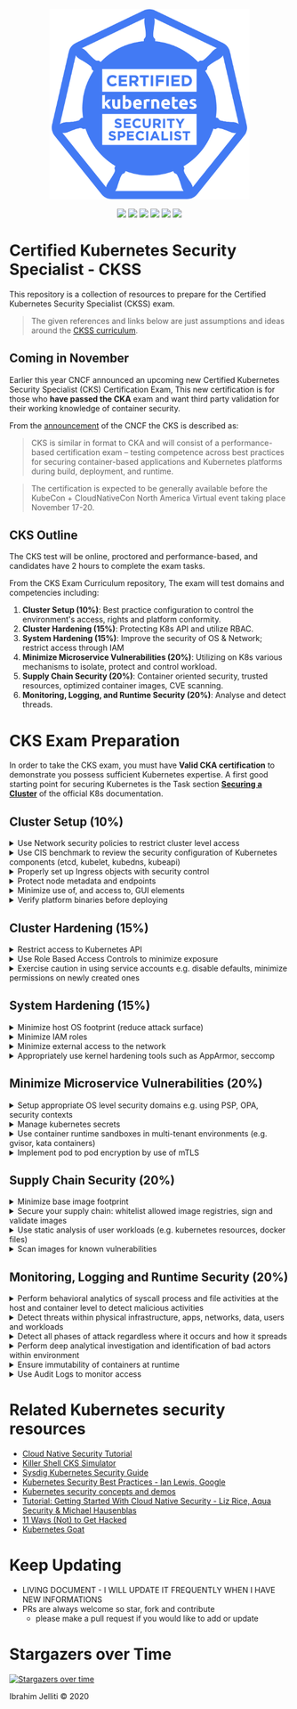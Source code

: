 <p align="center">
  <img width="360" src="kubernetes-security-specialist-logo.png">
</p>
<p align="center">
  <img src="https://img.shields.io/badge/contributions-welcome-brightgreen.svg?style=flat">
  <img src="https://img.shields.io/badge/status-preview-brightgreen?style=flat">
  <img src="https://img.shields.io/github/issues-raw/ijelliti/CKSS-Certified-Kubernetes-Security-Specialist?style=flat">
  
  <img src="https://img.shields.io/github/license/ijelliti/CKSS-Certified-Kubernetes-Security-Specialist?style=flat">
  <img src="https://img.shields.io/github/stars/ijelliti/CKSS-Certified-Kubernetes-Security-Specialist?style=social">
  <img src="https://img.shields.io/github/forks/ijelliti/CKSS-Certified-Kubernetes-Security-Specialist?style=social">
</p>


# Certified Kubernetes Security Specialist - CKSS
This repository is a collection of resources to prepare for the Certified Kubernetes Security Specialist (CKSS) exam.
> The given references and links below are just assumptions and ideas around the [CKSS curriculum](https://github.com/cncf/curriculum/blob/master/CKS_Curriculum_%20v1.19%20Coming%20Soon%20November%202020.pdf).
## Coming in November
Earlier this year CNCF announced an upcoming new Certified Kubernetes Security Specialist (CKS) Certification Exam, This new certification is for those who **have passed the CKA** exam and want third party validation for their working knowledge of container security.

From the [announcement](https://www.cncf.io/blog/2020/07/15/certified-kubernetes-security-specialist-cks-coming-in-november/) of the CNCF the CKS is described as:
> CKS is similar in format to CKA and will consist of a performance-based certification exam – testing competence across best practices for securing container-based applications and Kubernetes platforms during build, deployment, and runtime.

> The certification is expected to be generally available before the KubeCon + CloudNativeCon North America Virtual event taking place November 17-20.

## CKS Outline
The CKS test will be online, proctored and performance-based, and candidates have 2 hours to complete the exam tasks.

From the CKS Exam Curriculum repository, The exam will test domains and competencies including:
1. **Cluster Setup (10%)**: Best practice configuration to control the environment's access, rights and platform conformity.
2. **Cluster Hardening (15%)**: Protecting K8s API and utilize RBAC.
3. **System Hardening (15%)**: Improve the security of OS & Network; restrict access through IAM
4. **Minimize Microservice Vulnerabilities (20%)**: Utilizing on K8s various mechanisms to isolate, protect and control workload.
5. **Supply Chain Security (20%)**: Container oriented security, trusted resources, optimized container images, CVE scanning.
6. **Monitoring, Logging, and Runtime Security (20%)**: Analyse and detect threads.

# CKS Exam Preparation
In order to take the CKS exam, you must have **Valid CKA certification** to demonstrate you possess sufficient Kubernetes expertise.
A first good starting point for securing Kubernetes is the Task section [**Securing a Cluster**](https://kubernetes.io/docs/tasks/administer-cluster/securing-a-cluster/) of the official K8s documentation.

## Cluster Setup (10%)
<details><summary>Use Network security policies to restrict cluster level access</summary>
  
#### Allowed Ressources
* [Network Policies](https://kubernetes.io/docs/concepts/services-networking/network-policies)
* [Securing a Cluster](https://kubernetes.io/docs/tasks/administer-cluster/securing-a-cluster/)
* [Declare Network Policy](https://kubernetes.io/docs/tasks/administer-cluster/declare-network-policy/)
* [Enforcing Network Policies in Kubernetes](https://kubernetes.io/blog/2017/10/enforcing-network-policies-in-kubernetes/)
#### 3rd Party Ressources
* [Get started with Kubernetes network policy](https://docs.projectcalico.org/security/kubernetes-network-policy)
* [kubernetes-network-policy-recipes](https://github.com/ahmetb/kubernetes-network-policy-recipes)
* [Kubernetes Network Policies Best Practices](https://blog.alcide.io/kubernetes-network-policies-best-practices)
* [Exploring Network Policies in Kubernetes](https://banzaicloud.com/blog/network-policy/)
</details>

<details><summary>Use CIS benchmark to review the security configuration of Kubernetes components (etcd, kubelet, kubedns, kubeapi)</summary>
  
#### 3rd Party Ressources
* [CIS benchmark for Kubernetes](https://www.cisecurity.org/benchmark/kubernetes/)
  * The benchmark is not yet available for `Kubernetes 1.19`, but it gives great understanding.
* [What is Center for Internet Security (CIS) Benchmarks](https://docs.microsoft.com/en-us/microsoft-365/compliance/offering-cis-benchmark)
* [Kube-bench](https://github.com/aquasecurity/kube-bench#running-kube-bench): A tool for running Kubernetes CIS Benchmark tests
* [GKE: CIS Benchmarks for etcd & kubelet](https://cloud.google.com/kubernetes-engine/docs/concepts/cis-benchmarks#default-values) 
</summary>
</details>

<details><summary>Properly set up Ingress objects with security control</summary>

#### Allowed Ressources
* [Ingress](https://kubernetes.io/docs/concepts/services-networking/ingress/)
* [Ingress Controllers](https://kubernetes.io/docs/concepts/services-networking/ingress-controllers/)
* [Set up Ingress on Minikube with the NGINX Ingress Controller](https://kubernetes.io/docs/tasks/access-application-cluster/ingress-minikube/)
* [secure an Ingress by specifying a Secret that contains a TLS private key and certificate](https://kubernetes.io/docs/concepts/services-networking/ingress/#tls) 
* [How to deploy NGINX Ingress Controller](https://github.com/kubernetes/ingress-nginx/blob/master/docs/deploy/index.md)
* [TLS/HTTPS](https://github.com/kubernetes/ingress-nginx/blob/master/docs/user-guide/tls.md)
</details>

<details><summary>Protect node metadata and endpoints</summary>

#### Allowed Ressources
* [Restricting cloud metadata API access](https://kubernetes.io/docs/tasks/administer-cluster/securing-a-cluster/#restricting-cloud-metadata-api-access)
* [Kubelet authentication/authorization](https://kubernetes.io/docs/reference/command-line-tools-reference/kubelet-authentication-authorization/)
#### 3rd Party Ressources
* [Kubelet API](https://www.deepnetwork.com/blog/kubernetes/2020/01/13/kubelet-api.html)
* [Setting up secure endpoints in Kubernetes](https://blog.cloud66.com/setting-up-secure-endpoints-in-kubernetes/)
* [GKE Protecting cluster metadata](https://cloud.google.com/kubernetes-engine/docs/how-to/protecting-cluster-metadata)
* [Retrieving EC2 instance metadata](https://docs.aws.amazon.com/AWSEC2/latest/UserGuide/instancedata-data-retrieval.html)
* [EC2 Instance user data](https://docs.aws.amazon.com/AWSEC2/latest/UserGuide/ec2-instance-metadata.html)
</details>

<details><summary>Minimize use of, and access to, GUI elements</summary>

#### Allowed Ressources
* [Web-based Kubernetes User Interface](https://kubernetes.io/docs/tasks/access-application-cluster/web-ui-dashboard/)
* [Dashboard Access control](https://github.com/kubernetes/dashboard/blob/master/docs/user/access-control/README.md)
* [Dashboard Auth](https://github.com/kubernetes/dashboard/blob/master/docs/user/access-control/creating-sample-user.md)
#### 3rd Party Ressources
* [On Securing the Kubernetes Dashboard](https://blog.heptio.com/on-securing-the-kubernetes-dashboard-16b09b1b7aca)
</details>

<details><summary>Verify platform binaries before deploying</summary>
  
#### Allowed Ressources
* [Kubernetes platform binaries](https://github.com/kubernetes/kubernetes/releases)
</details>

## Cluster Hardening (15%)
<details><summary>Restrict access to Kubernetes API</summary>

#### Allowed Ressources
* [Controlling Access to the Kubernetes API](https://kubernetes.io/docs/reference/access-authn-authz/controlling-access/)
* [Certificate Signing Requests: Create Normal User](https://kubernetes.io/docs/reference/access-authn-authz/certificate-signing-requests/#normal-user)
* [Generate cluster certificates (easyrsa, openssl or cfssl)](https://kubernetes.io/docs/concepts/cluster-administration/certificates/)
#### 3rd Party Ressources
* [GKE: Hardening your cluster's security](https://cloud.google.com/anthos/gke/docs/on-prem/how-to/hardening-your-cluster)
* [Kubernetes RBAC and TLS certificates – Kubernetes security guide](https://sysdig.com/blog/kubernetes-security-rbac-tls/)
* [Securing Your Kubernetes API Server](https://tufin.medium.com/protecting-your-kubernetes-api-server-5eefeea4cf8a)
</details>

<details><summary>Use Role Based Access Controls to minimize exposure</summary>

#### Allowed Ressources
* [Using RBAC Authorization](https://kubernetes.io/docs/reference/access-authn-authz/rbac/)
* [Authorization modes for Kubernetes API server](https://kubernetes.io/docs/reference/access-authn-authz/authorization/#authorization-modules)
#### 3rd Party Ressources
* [Site for Kubernetes RBAC](https://rbac.dev/)
* [Understand Role-Based Access Control in Kubernetes](https://www.youtube.com/watch?v=G3R24JSlGjY)
* [RBAC Study Guide](https://github.com/David-VTUK/CKA-StudyGuide/blob/master/RevisionTopics/Part-5-Security.md)
</details>

<details><summary>Exercise caution in using service accounts e.g. disable defaults, minimize permissions on newly created ones</summary>
  
#### Allowed Ressources
* [Managing Service Accounts](https://kubernetes.io/docs/reference/access-authn-authz/service-accounts-admin/)
* [Default roles and role bindings](https://kubernetes.io/docs/reference/access-authn-authz/rbac/#default-roles-and-role-bindings)
* [Authorization Modes](https://kubernetes.io/docs/reference/access-authn-authz/authorization/#authorization-modules)
* [Configure Service Accounts for Pods](https://kubernetes.io/docs/tasks/configure-pod-container/configure-service-account/)
* [Kubernetes should not mount default service account credentials by default](https://github.com/kubernetes/kubernetes/issues/57601)
#### 3rd Party Ressources
* [Kubernetes: Creating Service Accounts and Kubeconfigs](https://docs.armory.io/docs/armory-admin/manual-service-account/)
* [Kubernetes Access Control: Exploring Service Accounts](https://thenewstack.io/kubernetes-access-control-exploring-service-accounts/)
* [Disable default service account by deployments in Kubernetes](https://stackoverflow.com/questions/52583497/how-to-disable-the-use-of-a-default-service-account-by-a-statefulset-deployments)
* [Securing Kubernetes Clusters by Eliminating Risky Permissions](https://www.cyberark.com/resources/threat-research-blog/securing-kubernetes-clusters-by-eliminating-risky-permissions)
* [Understand Role Based Access Control in Kubernetes](https://www.youtube.com/watch?v=G3R24JSlGjY)
</details>

## System Hardening (15%)
<details><summary>Minimize host OS footprint (reduce attack surface)</summary>

#### Allowed Ressources
* [Preventing containers from loading unwanted kernel modules](https://kubernetes.io/docs/tasks/administer-cluster/securing-a-cluster/#preventing-containers-from-loading-unwanted-kernel-modules)
#### 3rd Party Ressources
* [Reduce Kubernetes Attack Surfaces](https://blog.sonatype.com/kubesecops-kubernetes-security-practices-you-should-follow#:~:text=Reduce%20Kubernetes%20Attack%20Surfaces)
* [distribution independent linux](https://www.cisecurity.org/benchmark/distribution_independent_linux/)
* [CIS Benchmark Ubuntu Linux](https://www.cisecurity.org/benchmark/ubuntu_linux/)
* [CIS Benchmark RedHat](https://www.cisecurity.org/benchmark/red_hat_linux/)
* [CIS Benchmark Debian](https://www.cisecurity.org/benchmark/debian_linux/)
* [CIS Benchmark Centos](https://www.cisecurity.org/benchmark/centos_linux/)
* [CIS Benchmark SUSE](https://www.cisecurity.org/benchmark/suse_linux/)
* [CIS Benchmark Oracle](https://www.cisecurity.org/benchmark/oracle_linux/)
</details>

<details><summary>Minimize IAM roles</summary>

#### 3rd Party Ressources
* [What is the Principle of Least Privilege (POLP)?](https://digitalguardian.com/blog/what-principle-least-privilege-polp-best-practice-information-security-and-compliance)
* [IAM Grant least privilege](https://docs.aws.amazon.com/IAM/latest/UserGuide/best-practices.html#grant-least-privilege)
</details>

<details><summary>Minimize external access to the network</summary>

#### Allowed Ressources
* [K8s quotas (services.loadbalancers)](https://kubernetes.io/docs/concepts/policy/resource-quotas/)
* [Restrict Access For LoadBalancer Service](https://v1-17.docs.kubernetes.io/docs/tasks/access-application-cluster/configure-cloud-provider-firewall/#restrict-access-for-loadbalancer-service)
* [Admission control plugin: ResourceQuota](https://github.com/kubernetes/community/blob/master/contributors/design-proposals/resource-management/admission_control_resource_quota.md)
#### 3rd Party Ressources
* [Secure hosts with OS-level firewall (ufw)](https://help.replicated.com/community/t/managing-firewalls-with-ufw-on-kubernetes/230)
* [Configure firewall with ufw](https://www.linode.com/docs/security/firewalls/configure-firewall-with-ufw/)
* [Use security groups to secure network (Azure)](https://docs.microsoft.com/en-us/azure/aks/concepts-security#azure-network-security-groups)
* [Amazon EKS security group considerations](https://docs.aws.amazon.com/eks/latest/userguide/sec-group-reqs.html)
* [Amazon EC2 security groups for Linux instances](https://docs.aws.amazon.com/AWSEC2/latest/UserGuide/ec2-security-groups.html)
</details>

<details><summary>Appropriately use kernel hardening tools such as AppArmor, seccomp</summary>

#### Allowed Ressources
* [Restrict a Container's Access to Resources with AppArmor](https://kubernetes.io/docs/tutorials/clusters/apparmor/)
* [Restrict a Container's Syscalls with Seccomp](https://kubernetes.io/docs/tutorials/clusters/seccomp/)
#### 3rd Party Ressources
* [Kubernetes Hardening Best Practices](https://www.sumologic.com/kubernetes/security/#security-best-practices)
* [Container Security: Fundamental Technology Concepts that Protect Containerized Application by Liz Rice](https://cdn2.hubspot.net/hubfs/1665891/Assets/Container%20Security%20by%20Liz%20Rice%20-%20OReilly%20Apr%202020.pdf)
</details>

## Minimize Microservice Vulnerabilities (20%)
<details><summary>Setup appropriate OS level security domains e.g. using PSP, OPA, security contexts</summary>

#### Allowed Ressources
* [Pod Security Policies](https://kubernetes.io/docs/concepts/policy/pod-security-policy/)
* [Configure a Security Context for a Pod or Container](https://kubernetes.io/docs/tasks/configure-pod-container/security-context/)
* [OPA Gatekeeper: Policy and Governance for Kubernetes](https://kubernetes.io/blog/2019/08/06/opa-gatekeeper-policy-and-governance-for-kubernetes/)
#### 3rd Party Ressources
* [Open Policy Agent Introduction](https://www.youtube.com/watch?v=Yup1FUc2Qn0)
* [Kubernetes security context, security policy, and network policy – Kubernetes security guide (part 2)](https://sysdig.com/blog/kubernetes-security-psp-network-policy/)
* [Enforce policies on Kubernetes objects with OPA](https://www.openpolicyagent.org/docs/v0.12.2/kubernetes-admission-control/)
* [Pod Security Policy](https://blog.alcide.io/pod-security-policy)
</details>

<details><summary>Manage kubernetes secrets</summary>

#### Allowed Ressources
* [Kubernetes Secrets](https://kubernetes.io/docs/concepts/configuration/secret/)
* [Encrypting Secret Data at Rest](https://kubernetes.io/docs/tasks/administer-cluster/encrypt-data/)
* [Using a KMS provider for data encryption](https://kubernetes.io/docs/tasks/administer-cluster/kms-provider/)
#### 3rd Party Ressources
* [katacoda lab around Secrets](https://www.katacoda.com/courses/kubernetes/managing-secrets)
* [Managing Secrets in Kubernetes](https://www.weave.works/blog/managing-secrets-in-kubernetes)
* [Secrets Store CSI driver](https://github.com/kubernetes-sigs/secrets-store-csi-driver)
</details>

<details><summary>Use container runtime sandboxes in multi-tenant environments (e.g. gvisor, kata containers)</summary>

#### Allowed Ressources
* [container runtime](https://kubernetes.io/docs/concepts/containers/runtime-class/)
* [container runtime sandboxes examples](https://github.com/kubernetes/enhancements/blob/master/keps/sig-node/585-runtime-class/README.md#examples)
* [Enforce tenant isolation (Limit Ranges, Quotas, PSPs) with Policies](https://kubernetes.io/docs/concepts/policy/)
* [Affinity and anti-affinity](https://kubernetes.io/docs/concepts/scheduling-eviction/assign-pod-node/#affinity-and-anti-affinity)
#### 3rd Party Ressources
* [What is gVisor?](https://gvisor.dev/docs/)
* [Cluster multi-tenancy](https://cloud.google.com/kubernetes-engine/docs/concepts/multitenancy-overview)
* [Use gVisor to run Kubernetes pods](https://gvisor.dev/docs/user_guide/quick_start/kubernetes/)
* [Implementing secure Containers using Google’s gVisor](https://thenewstack.io/how-to-implement-secure-containers-using-googles-gvisor/)
* [Kata containers and Kubernetes: How they fit together?](https://platform9.com/blog/kata-containers-docker-and-kubernetes-how-they-all-fit-together/)
* [How to use Kata Containers with Kubernetes?](https://github.com/kata-containers/documentation/blob/master/how-to/how-to-use-k8s-with-cri-containerd-and-kata.md)
</details>

<details><summary>Implement pod to pod encryption by use of mTLS</summary>
  
#### Allowed Ressources
* [Manage TLS Certificates in a Cluster](https://kubernetes.io/docs/tasks/tls/managing-tls-in-a-cluster/)
#### 3rd Party Ressources
* [Secure communication between services in Istio with mutual TLS](https://developer.ibm.com/technologies/containers/tutorials/istio-security-mtls/)
* [Mutual TLS Authentication (mTLS) De-Mystified](https://codeburst.io/mutual-tls-authentication-mtls-de-mystified-11fa2a52e9cf)
* [Traffic encryption using mTLS](https://www.istioworkshop.io/11-security/01-mtls/)
* [Using Istio to improve end-to-end security](https://istio.io/latest/blog/2017/0.1-auth/)
* [Linerd: automatic mtls](https://linkerd.io/2/features/automatic-mtls/)
</details>

## Supply Chain Security (20%)

<details><summary>Minimize base image footprint</summary>

#### 3rd Party Ressources
* [Why build small container images in Kubernetes](https://cloud.google.com/blog/products/gcp/kubernetes-best-practices-how-and-why-to-build-small-container-images)
* [Use the smallest base image possible](https://cloud.google.com/solutions/best-practices-for-building-containers#build-the-smallest-image-possible)
* [7 best practices for building containers](https://cloud.google.com/blog/products/gcp/7-best-practices-for-building-containers)
* [distroless containers](https://github.com/GoogleContainerTools/distroless)
* [Docker multi-stage builds](https://docs.docker.com/develop/develop-images/multistage-build/)
* [Tips to Reduce Docker Image Sizes](https://hackernoon.com/tips-to-reduce-docker-image-sizes-876095da3b34)
* [3 simple tricks for smaller Docker images](https://learnk8s.io/blog/smaller-docker-images)
</details>

<details><summary>Secure your supply chain: whitelist allowed image registries, sign and validate images</summary>

#### Allowed Ressources
* [Using Admission Controllers](https://kubernetes.io/docs/reference/access-authn-authz/admission-controllers/)
* [Dynamic Admission Control](https://kubernetes.io/docs/reference/access-authn-authz/extensible-admission-controllers/)
* [A Guide to Kubernetes Admission Controllers](https://kubernetes.io/blog/2019/03/21/a-guide-to-kubernetes-admission-controllers/)
* [Ensure images only from approved sources are run](https://github.com/kubernetes/kubernetes/issues/22888)
#### 3rd Party Ressources
* [Content trust in Docker](https://docs.docker.com/engine/security/trust/content_trust/)
* [How to reject docker registries in Kubernetes?](https://stackoverflow.com/questions/54463125/how-to-reject-docker-registries-in-kubernetes)
* [Restrict pulling images from Registry](https://www.openpolicyagent.org/docs/latest/kubernetes-primer/)
* [Container image signatures in Kubernetes](https://medium.com/sse-blog/container-image-signatures-in-kubernetes-19264ac5d8ce)
</details>

<details><summary>Use static analysis of user workloads (e.g. kubernetes resources, docker files)</summary>

#### Allowed Ressources
* [11 Ways (Not) to Get Hacked: statically-analyse-yaml](https://kubernetes.io/blog/2018/07/18/11-ways-not-to-get-hacked/#7-statically-analyse-yaml)

#### 3rd Party Ressources
* [Static analysis with Clair](https://github.com/quay/clair)
* [Static analysis with Kube-score](https://kube-score.com/)
* [kubehunter](https://github.com/aquasecurity/kube-hunter)
* [kubesec](https://kubesec.io/)
* [Kubernetes static code analysis with Checkov](https://bridgecrew.io/blog/kubernetes-static-code-analysis-with-checkov/)
</details>

<details><summary>Scan images for known vulnerabilities</summary>
  
#### 3rd Party Ressources
* [CLAIR](https://github.com/quay/clair)
* [OpenSCAP](https://github.com/OpenSCAP/openscap)
* [Vuls](https://github.com/future-architect/vuls)
* [Scan your Docker images for vulnerabilities](https://medium.com/better-programming/scan-your-docker-images-for-vulnerabilities-81d37ae32cb3)
* [Scan your Docker containers for vulnerabilities with Clair](https://github.com/leahnp/clair-klar-kubernetes-demo)
</details>

## Monitoring, Logging and Runtime Security (20%)

<details><summary>Perform behavioral analytics of syscall process and file activities at the host and container level to detect malicious activities</summary>

#### Allowed Ressources
* [Restrict a Container's Syscalls with Seccomp](https://kubernetes.io/docs/tutorials/clusters/seccomp/)
* [Auditing with Falco (Obsoledted)](https://v1-16.docs.kubernetes.io/docs/tasks/debug-application-cluster/falco/)
#### 3rd Party Ressources
* [How to detect a Kubernetes vulnerability using Falco](https://sysdig.com/blog/how-to-detect-kubernetes-vulnerability-cve-2019-11246-using-falco/)
* [Kubernetes Security monitoring at scale](https://medium.com/@SkyscannerEng/kubernetes-security-monitoring-at-scale-with-sysdig-falco-a60cfdb0f67a)
</details>

<details><summary>Detect threats within physical infrastructure, apps, networks, data, users and workloads</summary>

#### 3rd Party Ressources
* [Common Kubernetes config security threats](https://www.cncf.io/blog/2020/08/07/common-kubernetes-config-security-threats/)
* [A guidance on Kubernetes threat modeling](https://www.trendmicro.com/vinfo/us/security/news/virtualization-and-cloud/guidance-on-kubernetes-threat-modeling)
* [Threat matrix for Kubernetes](https://www.microsoft.com/security/blog/2020/04/02/attack-matrix-kubernetes/)
</details>

<details><summary>Detect all phases of attack regardless where it occurs and how it spreads</summary>

#### 3rd Party Ressources
* [Investigating Kubernetes attack scenarios in Threat Stack](https://www.threatstack.com/blog/kubernetes-attack-scenarios-part-1)
* [Anatomy of a Kubernetes attack – How untrusted Docker images fails us](https://www.optiv.com/explore-optiv-insights/source-zero/anatomy-kubernetes-attack-how-untrusted-docker-images-fail-us)
* [Investigating Kubernetes Attack Scenarios in Threat Stack (part 1)](https://www.threatstack.com/blog/kubernetes-attack-scenarios-part-1)
* [The seven phases of a cyber attack](https://www.dnvgl.com/article/the-seven-phases-of-a-cyber-attack-118270)
* [Threat matrix for Kubernetes](https://www.microsoft.com/security/blog/2020/04/02/attack-matrix-kubernetes/)
* [MITRE ATT&CK framework for container runtime security with Falco](https://sysdig.com/blog/mitre-attck-framework-for-container-runtime-security-with-sysdig-falco/)
* [Mitigating Kubernetes attacks](https://www.youtube.com/watch?v=HWv8ZKLCawM)
</details>

<details><summary>Perform deep analytical investigation and identification of bad actors within environment</summary>

#### 3rd Party Ressources
* [Kubernetes security 101: Risks and Best practices](https://www.stackrox.com/post/2020/05/kubernetes-security-101/)
</details>

<details><summary>Ensure immutability of containers at runtime</summary>

#### Allowed Ressources
* ["ReadOnlyRootFilesystem" (securityContext, PSP)](https://kubernetes.io/docs/concepts/policy/pod-security-policy/#volumes-and-file-systems)
* ["readOnly" volume mount](https://kubernetes.io/docs/concepts/policy/pod-security-policy/#volumes-and-file-systems)
* [Principles of Container-based Application Design](https://kubernetes.io/blog/2018/03/principles-of-container-app-design/)
#### 3rd Party Ressources
* [Leverage Kubernetes to ensure that containers are immutable](https://access.redhat.com/documentation/en-us/red_hat_enterprise_linux_atomic_host/7/html/container_security_guide/keeping_containers_fresh_and_updateable#leveraging_kubernetes_and_openshift_to_ensure_that_containers_are_immutable)
* [Why I think we should all use immutable Docker images](https://medium.com/sroze/why-i-think-we-should-all-use-immutable-docker-images-9f4fdcb5212f)
* [With immutable infrastructure, your systems can rise from the dead](https://techbeacon.com/enterprise-it/immutable-infrastructure-your-systems-can-rise-dead)
</details>

<details><summary>Use Audit Logs to monitor access</summary>

#### Allowed Ressources
* [Kubernetes Audit](https://kubernetes.io/docs/tasks/debug-application-cluster/audit/)
#### 3rd Party Ressources
* [How to monitor Kubernetes audit logs?](https://www.datadoghq.com/blog/monitor-kubernetes-audit-logs/)
* [Kubernetes Audit logging](https://docs.sysdig.com/en/kubernetes-audit-logging.html)
* [Kubernetes Audit: Making Log Auditing a Viable Practice Again](https://blog.alcide.io/kubernetes-audit-making-log-auditing-a-viable-practice-again)
</details>

# Related Kubernetes security resources
* [Cloud Native Security Tutorial](https://tutorial.kubernetes-security.info/)
* [Killer Shell CKS Simulator](https://killer.sh/cks)
* [Sysdig Kubernetes Security Guide](https://sysdig.com/resources/ebooks/kubernetes-security-guide/)
* [Kubernetes Security Best Practices - Ian Lewis, Google](https://youtu.be/wqsUfvRyYpw)
* [Kubernetes security concepts and demos](https://youtu.be/VjlvS-qiz_U)
* [Tutorial: Getting Started With Cloud Native Security - Liz Rice, Aqua Security & Michael Hausenblas](https://youtu.be/MisS3wSds40)
* [11 Ways (Not) to Get Hacked](https://kubernetes.io/blog/2018/07/18/11-ways-not-to-get-hacked/)
* [Kubernetes Goat](https://github.com/madhuakula/kubernetes-goat)

# Keep Updating
* LIVING DOCUMENT - I WILL UPDATE IT FREQUENTLY WHEN I HAVE NEW INFORMATIONS
* PRs are always welcome so star, fork and contribute
  * please make a pull request if you would like to add or update 
# Stargazers over Time

[![Stargazers over time](https://starchart.cc/ibrahimjelliti/CKSS-Certified-Kubernetes-Security-Specialist.svg)](https://starchart.cc/ibrahimjelliti/CKSS-Certified-Kubernetes-Security-Specialist)

Ibrahim Jelliti © 2020


